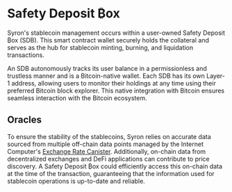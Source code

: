 # Safety Deposit ₿ox

Syron's stablecoin management occurs within a user-owned Safety Deposit ₿ox (SDB). This smart contract wallet securely holds the collateral and serves as the hub for stablecoin minting, burning, and liquidation transactions.

An SDB autonomously tracks its user balance in a permissionless and trustless manner and is a Bitcoin-native wallet. Each SDB has its own Layer-1 address, allowing users to monitor their holdings at any time using their preferred Bitcoin block explorer. This native integration with Bitcoin ensures seamless interaction with the Bitcoin ecosystem.

<!-- Minter SSI accounts (MISAs) are identified as smart contracts with the special `MINTER_ROLE` granted by the Access Control system. This allows for tailored minting functionality per MISA.

```
uint256 private _vaultSupply;
mapping(address account => uint256) private _vaults;
```

{% hint style="info" %}
**Good to know:** MISAs, being minter SSI accounts, may operate without an SSI controller, governed solely by the code. However, an admin role as an SSI controller can be beneficial in certain scenarios for administering context parameters.
{% endhint %} -->

## Oracles

To ensure the stability of the stablecoins, Syron relies on accurate data sourced from multiple off-chain data points managed by the Internet Computer's [Exchange Rate Canister](https://wiki.internetcomputer.org/wiki/Exchange_rate_canister). Additionally, on-chain data from decentralized exchanges and DeFi applications can contribute to price discovery. A Safety Deposit ₿ox could efficiently access this on-chain data at the time of the transaction, guaranteeing that the information used for stablecoin operations is up-to-date and reliable.
